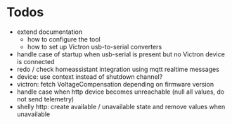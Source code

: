 # Todos
- extend documentation
  - how to configure the tool
  - how to set up Victron usb-to-serial converters
- handle case of startup when usb-serial is present but no Victron device is connected
- redo / check homeassistant integration using mqtt realtime messages
- device: use context instead of shutdown channel?
- victron: fetch VoltageCompensation depending on firmware version
- handle case when http device becomes unreachable (null all values, do not send telemetry)
- shelly http: create available / unavailable state and remove values when unavailable
